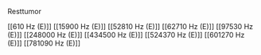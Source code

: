 Resttumor

[[610 Hz (E)]]
[[15900 Hz (E)]]
[[52810 Hz (E)]]
[[62710 Hz (E)]]
[[97530 Hz (E)]]
[[248000 Hz (E)]]
[[434500 Hz (E)]]
[[524370 Hz (E)]]
[[601270 Hz (E)]]
[[781090 Hz (E)]]